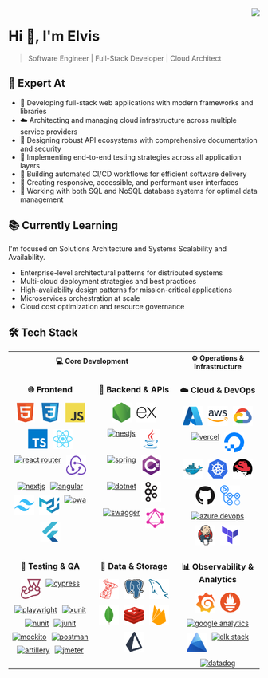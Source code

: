<img align="right" src="https://visitor-badge.laobi.icu/badge?page_id=gisioraelvis.gisioraelvis">

# Hi 👋, I'm Elvis

> Software Engineer | Full-Stack Developer | Cloud Architect

## 🔧 Expert At

- 🚀 Developing full-stack web applications with modern frameworks and libraries
- ☁️ Architecting and managing cloud infrastructure across multiple service providers
- 🔌 Designing robust API ecosystems with comprehensive documentation and security
- 🧪 Implementing end-to-end testing strategies across all application layers
- 🔄 Building automated CI/CD workflows for efficient software delivery
- 📱 Creating responsive, accessible, and performant user interfaces
- 💾 Working with both SQL and NoSQL database systems for optimal data management

## 📚 Currently Learning

I'm focused on Solutions Architecture and Systems Scalability and Availability.

- Enterprise-level architectural patterns for distributed systems
- Multi-cloud deployment strategies and best practices
- High-availability design patterns for mission-critical applications
- Microservices orchestration at scale
- Cloud cost optimization and resource governance

## 🛠️ Tech Stack

<table style="width:100%; table-layout:fixed">
  <tr>
    <th align="center" colspan="2">💻 Core Development</th>
    <th align="center">⚙️ Operations & Infrastructure</th>
  </tr>
  <tr>
    <td valign="top" width="33%">
      <h3 align="center">🌐 Frontend </h3>
      <div align="center" style="display:flex; flex-wrap:wrap; justify-content:center; gap:10px">
        <!-- Web Foundations -->
        <a href="#" title="HTML5 - 90%"><img src="https://raw.githubusercontent.com/devicons/devicon/master/icons/html5/html5-original.svg" alt="html5" width="40" height="40"/></a>
        <a href="#" title="CSS3 - 85%"><img src="https://raw.githubusercontent.com/devicons/devicon/master/icons/css3/css3-original.svg" alt="css3" width="40" height="40"/></a>
        <a href="#" title="JavaScript - 90%"><img src="https://raw.githubusercontent.com/devicons/devicon/master/icons/javascript/javascript-original.svg" alt="javascript" width="40" height="40"/></a>
        <a href="#" title="TypeScript - 90%"><img src="https://raw.githubusercontent.com/devicons/devicon/master/icons/typescript/typescript-original.svg" alt="typescript" width="40" height="40"/></a>
        <a href="#" title="React - 90%"><img src="https://raw.githubusercontent.com/devicons/devicon/master/icons/react/react-original.svg" alt="react" width="40" height="40"/></a>
        <a href="#" title="React Router - 85%"><img src="https://cdn.jsdelivr.net/gh/devicons/devicon@latest/icons/reactrouter/reactrouter-original.svg" alt="react router" width="40" height="40"/></a>
        <a href="#" title="Redux - 85%"><img src="https://raw.githubusercontent.com/devicons/devicon/master/icons/redux/redux-original.svg" alt="redux" width="40" height="40"/></a>
        <a href="#" title="Next.js - 85%"><img src="https://cdn.jsdelivr.net/gh/devicons/devicon@latest/icons/nextjs/nextjs-original.svg" alt="nextjs" width="40" height="40"/></a>
        <a href="#" title="Angular - 75%"><img src="https://cdn.jsdelivr.net/gh/devicons/devicon@latest/icons/angular/angular-original.svg" alt="angular" width="40" height="40"/></a>
        <a href="#" title="Tailwind CSS - 85%"><img src="https://raw.githubusercontent.com/devicons/devicon/master/icons/tailwindcss/tailwindcss-original.svg" alt="tailwindcss" width="40" height="40"/></a>
        <a href="#" title="Material UI - 80%"><img src="https://raw.githubusercontent.com/devicons/devicon/master/icons/materialui/materialui-original.svg" alt="materialui" width="40" height="40"/></a>
        <a href="#" title="PWA - 80%"><img src="https://raw.githubusercontent.com/webmaxru/progressive-web-apps-logo/master/pwalogo.svg" alt="pwa" width="40" height="40"/></a>
        <a href="#" title="Flutter - 60%"><img src="https://raw.githubusercontent.com/devicons/devicon/master/icons/flutter/flutter-original.svg" alt="flutter" width="40" height="40"/></a>
      </div>
    </td>
    <td valign="top" width="33%">
      <h3 align="center">🔌 Backend & APIs</h3>
      <div align="center" style="display:flex; flex-wrap:wrap; justify-content:center; gap:10px">
        <!-- JS/TS Ecosystem (Primary) -->
        <a href="#" title="Node.js - 90%"><img src="https://raw.githubusercontent.com/devicons/devicon/master/icons/nodejs/nodejs-original.svg" alt="nodejs" width="40" height="40"/></a>
        <a href="#" title="Express.js - 90%"><img src="https://raw.githubusercontent.com/devicons/devicon/master/icons/express/express-original.svg" alt="express" width="40" height="40"/></a>
        <a href="#" title="NestJS - 85%"><img src="https://cdn.jsdelivr.net/gh/devicons/devicon@latest/icons/nestjs/nestjs-original.svg" alt="nestjs" width="40" height="40"/></a>
        <!-- Java Ecosystem (Mid-level) -->
        <a href="#" title="Java - 75%"><img src="https://raw.githubusercontent.com/devicons/devicon/master/icons/java/java-original.svg" alt="java" width="40" height="40"/></a>
        <a href="#" title="Spring Boot - 70%"><img src="https://cdn.jsdelivr.net/gh/devicons/devicon@latest/icons/spring/spring-original.svg" alt="spring" width="40" height="40"/></a>
        <!-- .NET Ecosystem (Mid-level) -->
        <a href="#" title="C# - 75%"><img src="https://raw.githubusercontent.com/devicons/devicon/master/icons/csharp/csharp-original.svg" alt="csharp" width="40" height="40"/></a>
        <a href="#" title=".NET - 75%"><img src="https://cdn.jsdelivr.net/gh/devicons/devicon@latest/icons/dotnetcore/dotnetcore-original.svg" alt="dotnet" width="40" height="40"/></a>
        <!-- Messaging -->
        <a href="#" title="Kafka - 70%"><img src="https://raw.githubusercontent.com/devicons/devicon/master/icons/apachekafka/apachekafka-original.svg" alt="kafka" width="40" height="40"/></a>
        <!-- API Documentation -->
        <a href="#" title="Swagger/OpenAPI - 85%"><img src="https://static1.smartbear.co/swagger/media/assets/swagger_fav.png" alt="swagger" width="40" height="40"/></a>
        <a href="#" title="GraphQL - 65%"><img src="https://raw.githubusercontent.com/devicons/devicon/master/icons/graphql/graphql-plain.svg" alt="graphql" width="40" height="40"/></a>
      </div>
    </td>
    <td valign="top" width="33%">
      <h3 align="center">☁️ Cloud & DevOps</h3>
      <div align="center" style="display:flex; flex-wrap:wrap; justify-content:center; gap:10px">
        <!-- Cloud Platforms -->
        <a href="#" title="Azure - 85%"><img src="https://raw.githubusercontent.com/devicons/devicon/master/icons/azure/azure-original.svg" alt="azure" width="40" height="40"/></a>
        <a href="#" title="AWS - 80%"><img src="https://raw.githubusercontent.com/devicons/devicon/master/icons/amazonwebservices/amazonwebservices-original-wordmark.svg" alt="aws" width="40" height="40"/></a>
        <a href="#" title="GCP - 75%"><img src="https://raw.githubusercontent.com/devicons/devicon/master/icons/googlecloud/googlecloud-original.svg" alt="gcp" width="40" height="40"/></a>
        <a href="#" title="Vercel - 80%"><img src="https://cdn.worldvectorlogo.com/logos/vercel.svg" alt="vercel" width="40" height="40"/></a>
        <a href="#" title="Digital Ocean - 90%"><img src="https://raw.githubusercontent.com/devicons/devicon/master/icons/digitalocean/digitalocean-original.svg" alt="digital ocean" width="40" height="40"/></a>
        <!-- Containerization -->
        <a href="#" title="Docker - 85%"><img src="https://raw.githubusercontent.com/devicons/devicon/master/icons/docker/docker-original.svg" alt="docker" width="40" height="40"/></a>
        <a href="#" title="Kubernetes - 70%"><img src="https://raw.githubusercontent.com/devicons/devicon/master/icons/kubernetes/kubernetes-plain.svg" alt="kubernetes" width="40" height="40"/></a>
        <a href="#" title="OpenShift - 65%"><img src="https://raw.githubusercontent.com/devicons/devicon/master/icons/redhat/redhat-original.svg" alt="openshift" width="40" height="40"/></a>
        <!-- CI/CD -->
        <a href="#" title="GitHub - 90%"><img src="https://raw.githubusercontent.com/devicons/devicon/master/icons/github/github-original.svg" alt="github" width="40" height="40"/></a>
        <a href="#" title="GitHub Actions - 85%"><img src="https://raw.githubusercontent.com/devicons/devicon/master/icons/githubactions/githubactions-original.svg" alt="github actions" width="40" height="40"/></a>
        <a href="#" title="Azure DevOps - 80%"><img src="https://cdn.jsdelivr.net/gh/devicons/devicon@latest/icons/azuredevops/azuredevops-original.svg" alt="azure devops" width="40" height="40"/></a>
        <a href="#" title="Jenkins - 75%"><img src="https://raw.githubusercontent.com/devicons/devicon/master/icons/jenkins/jenkins-original.svg" alt="jenkins" width="40" height="40"/></a>
        <a href="#" title="Terraform - 75%"><img src="https://raw.githubusercontent.com/devicons/devicon/master/icons/terraform/terraform-original.svg" alt="terraform" width="40" height="40"/></a>
      </div>
    </td>
  </tr>
  <tr>
    <td valign="top" width="33%">
      <h3 align="center">🧪 Testing & QA</h3>
      <div align="center" style="display:flex; flex-wrap:wrap; justify-content:center; gap:10px">
        <!-- JavaScript Testing (Primary) -->
        <a href="#" title="Jest - 85%"><img src="https://raw.githubusercontent.com/devicons/devicon/master/icons/jest/jest-plain.svg" alt="jest" width="40" height="40"/></a>
        <a href="#" title="Cypress - 80%"><img src="https://raw.githubusercontent.com/cypress-io/cypress-icons/master/src/logo/cypress-io-logo-round.svg" alt="cypress" width="40" height="40"/></a>
        <a href="#" title="Playwright - 80%"><img src="https://playwright.dev/img/playwright-logo.svg" alt="playwright" width="40" height="40"/></a>
        <!-- .NET Testing (Mid-level) -->
        <a href="#" title="xUnit - 75%"><img src="https://avatars.githubusercontent.com/u/2092016?s=200&v=4" alt="xunit" width="40" height="40"/></a>
        <a href="#" title="NUnit - 75%"><img src="https://www.nuget.org/profiles/nunit/avatar?imageSize=512" alt="nunit" width="40" height="40"/></a>
        <!-- Java Testing (Mid-level) -->
        <a href="#" title="JUnit - 75%"><img src="https://avatars.githubusercontent.com/u/874086?s=200&v=4" alt="junit" width="40" height="40"/></a>
        <a href="#" title="Mockito - 70%"><img src="https://raw.githubusercontent.com/mockito/mockito.github.io/master/img/logo.png" alt="mockito" width="40" height="40"/></a>
        <!-- API Testing -->
        <a href="#" title="Postman - 90%"><img src="https://www.vectorlogo.zone/logos/getpostman/getpostman-icon.svg" alt="postman" width="40" height="40"/></a>
        <!-- Performance Testing -->
        <a href="#" title="Artillery - 75%"><img src="https://avatars.githubusercontent.com/u/12608521" alt="artillery" width="40" height="40"/></a>
        <a href="#" title="JMeter - 65%"><img src="https://jmeter.apache.org/images/jmeter_square.svg" alt="jmeter" width="40" height="40"/></a>
      </div>
    </td>
    <td valign="top" width="33%">
      <h3 align="center">💾 Data & Storage</h3>
      <div align="center" style="display:flex; flex-wrap:wrap; justify-content:center; gap:10px">
        <!-- SQL -->
        <a href="#" title="Microsoft SQL Server - 80%"><img src="https://raw.githubusercontent.com/devicons/devicon/master/icons/microsoftsqlserver/microsoftsqlserver-plain.svg" alt="mssql" width="40" height="40"/></a>
        <a href="#" title="PostgreSQL - 80%"><img src="https://raw.githubusercontent.com/devicons/devicon/master/icons/postgresql/postgresql-original.svg" alt="postgresql" width="40" height="40"/></a>
        <a href="#" title="MySQL - 85%"><img src="https://raw.githubusercontent.com/devicons/devicon/master/icons/mysql/mysql-original.svg" alt="mysql" width="40" height="40"/></a>
        <!-- NoSQL -->
        <a href="#" title="MongoDB - 85%"><img src="https://raw.githubusercontent.com/devicons/devicon/master/icons/mongodb/mongodb-original.svg" alt="mongodb" width="40" height="40"/></a>
        <a href="#" title="Redis - 75%"><img src="https://raw.githubusercontent.com/devicons/devicon/master/icons/redis/redis-original.svg" alt="redis" width="40" height="40"/></a>
        <!-- Hosting & BaaS -->
        <a href="#" title="Firebase - 80%"><img src="https://raw.githubusercontent.com/devicons/devicon/master/icons/firebase/firebase-plain.svg" alt="firebase" width="40" height="40"/></a>
        <!-- ORM/Data Access -->
        <a href="#" title="Prisma - 80%"><img src="https://raw.githubusercontent.com/devicons/devicon/master/icons/prisma/prisma-original.svg" alt="prisma" width="40" height="40"/></a>
      </div>
    </td>
    <td valign="top" width="33%">
      <h3 align="center">📊 Observability & Analytics</h3>
      <div align="center" style="display:flex; flex-wrap:wrap; justify-content:center; gap:10px">
        <!-- Monitoring -->
        <a href="#" title="Grafana - 75%"><img src="https://raw.githubusercontent.com/devicons/devicon/master/icons/grafana/grafana-original.svg" alt="grafana" width="40" height="40"/></a>
        <a href="#" title="Prometheus - 70%"><img src="https://raw.githubusercontent.com/devicons/devicon/master/icons/prometheus/prometheus-original.svg" alt="prometheus" width="40" height="40"/></a>
        <!-- Analytics -->
        <a href="#" title="Google Analytics - 80%"><img src="https://www.vectorlogo.zone/logos/google_analytics/google_analytics-icon.svg" alt="google analytics" width="40" height="40"/></a>
        <a href="#" title="Microsoft Clarity - 75%"><img src="https://raw.githubusercontent.com/gisioraelvis/gisioraelvis/refs/heads/v1/assets/images/tech/microsoft-clarity.jpg" alt="microsoft clarity" width="40" height="40"/></a>
        <!-- Logging -->
        <a href="#" title="ELK Stack - 65%"><img src="https://www.vectorlogo.zone/logos/elastic/elastic-icon.svg" alt="elk stack" width="40" height="40"/></a>
        <a href="#" title="Datadog - 60%"><img src="https://imgix.datadoghq.com/img/dd_logo_70x75.png" alt="datadog" width="40" height="40"/></a>
      </div>
    </td>
  </tr>
</table>
